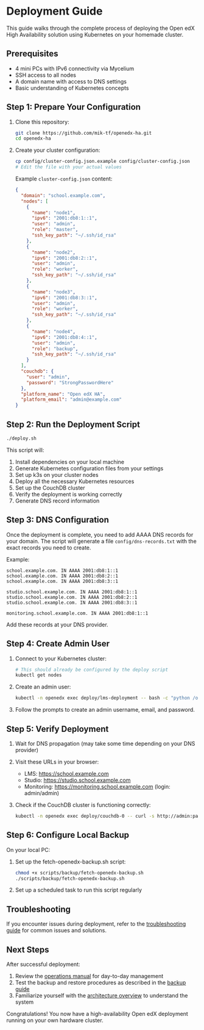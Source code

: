 # Deployment Guide

This guide walks through the complete process of deploying the Open edX High Availability solution using Kubernetes on your homemade cluster.

## Prerequisites

- 4 mini PCs with IPv6 connectivity via Mycelium
- SSH access to all nodes
- A domain name with access to DNS settings
- Basic understanding of Kubernetes concepts

## Step 1: Prepare Your Configuration

1. Clone this repository:
   ```bash
   git clone https://github.com/mik-tf/openedx-ha.git
   cd openedx-ha
   ```

2. Create your cluster configuration:
   ```bash
   cp config/cluster-config.json.example config/cluster-config.json
   # Edit the file with your actual values
   ```

   Example `cluster-config.json` content:
   ```json
   {
     "domain": "school.example.com",
     "nodes": [
       {
         "name": "node1",
         "ipv6": "2001:db8:1::1",
         "user": "admin",
         "role": "master",
         "ssh_key_path": "~/.ssh/id_rsa"
       },
       {
         "name": "node2",
         "ipv6": "2001:db8:2::1",
         "user": "admin",
         "role": "worker",
         "ssh_key_path": "~/.ssh/id_rsa"
       },
       {
         "name": "node3",
         "ipv6": "2001:db8:3::1",
         "user": "admin",
         "role": "worker",
         "ssh_key_path": "~/.ssh/id_rsa"
       },
       {
         "name": "node4",
         "ipv6": "2001:db8:4::1",
         "user": "admin",
         "role": "backup",
         "ssh_key_path": "~/.ssh/id_rsa"
       }
     ],
     "couchdb": {
       "user": "admin",
       "password": "StrongPasswordHere"
     },
     "platform_name": "Open edX HA",
     "platform_email": "admin@example.com"
   }
   ```

## Step 2: Run the Deployment Script

```bash
./deploy.sh
```

This script will:
1. Install dependencies on your local machine
2. Generate Kubernetes configuration files from your settings
3. Set up k3s on your cluster nodes
4. Deploy all the necessary Kubernetes resources
5. Set up the CouchDB cluster
6. Verify the deployment is working correctly
7. Generate DNS record information

## Step 3: DNS Configuration

Once the deployment is complete, you need to add AAAA DNS records for your domain. The script will generate a file `config/dns-records.txt` with the exact records you need to create.

Example:
```
school.example.com. IN AAAA 2001:db8:1::1
school.example.com. IN AAAA 2001:db8:2::1
school.example.com. IN AAAA 2001:db8:3::1

studio.school.example.com. IN AAAA 2001:db8:1::1
studio.school.example.com. IN AAAA 2001:db8:2::1
studio.school.example.com. IN AAAA 2001:db8:3::1

monitoring.school.example.com. IN AAAA 2001:db8:1::1
```

Add these records at your DNS provider.

## Step 4: Create Admin User

1. Connect to your Kubernetes cluster:
   ```bash
   # This should already be configured by the deploy script
   kubectl get nodes
   ```

2. Create an admin user:
   ```bash
   kubectl -n openedx exec deploy/lms-deployment -- bash -c "python /openedx/edx-platform/manage.py lms --settings=tutor.production createsuperuser"
   ```

3. Follow the prompts to create an admin username, email, and password.

## Step 5: Verify Deployment

1. Wait for DNS propagation (may take some time depending on your DNS provider)

2. Visit these URLs in your browser:
   - LMS: https://school.example.com
   - Studio: https://studio.school.example.com
   - Monitoring: https://monitoring.school.example.com (login: admin/admin)

3. Check if the CouchDB cluster is functioning correctly:
   ```bash
   kubectl -n openedx exec deploy/couchdb-0 -- curl -s http://admin:password@localhost:5984/_membership
   ```

## Step 6: Configure Local Backup

On your local PC:

1. Set up the fetch-openedx-backup.sh script:
   ```bash
   chmod +x scripts/backup/fetch-openedx-backup.sh
   ./scripts/backup/fetch-openedx-backup.sh
   ```

2. Set up a scheduled task to run this script regularly

## Troubleshooting

If you encounter issues during deployment, refer to the [troubleshooting guide](troubleshooting.md) for common issues and solutions.

## Next Steps

After successful deployment:

1. Review the [operations manual](operations.md) for day-to-day management
2. Test the backup and restore procedures as described in the [backup guide](backup.md)
3. Familiarize yourself with the [architecture overview](architecture.md) to understand the system

Congratulations! You now have a high-availability Open edX deployment running on your own hardware cluster.
